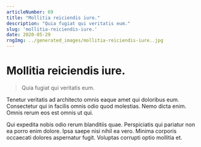 ```yaml
---
articleNumber: 69
title: "Mollitia reiciendis iure."
description: "Quia fugiat qui veritatis eum."
slug: 'mollitia-reiciendis-iure.'
date: 2020-05-29
rngImg: ../generated_images/mollitia-reiciendis-iure..jpg
---
```


# Mollitia reiciendis iure.

> Quia fugiat qui veritatis eum.

Tenetur veritatis ad architecto omnis eaque amet qui doloribus eum. Consectetur qui in facilis omnis odio quod molestias. Nemo dicta enim. Omnis rerum eos est omnis ut qui.
 Qui expedita nobis odio rerum blanditiis quae. Perspiciatis qui pariatur non ea porro enim dolore. Ipsa saepe nisi nihil ea vero. Minima corporis occaecati dolores aspernatur fugit. Voluptas corrupti optio mollitia et.
